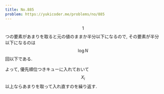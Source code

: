 ```yaml
---
title: No.885
problem: https://yukicoder.me/problems/no/885
---
```

$$ 1 $$ つの要素があまりを取ると元の値のままか半分以下になるので, その要素が半分以下になるのは $$ \log N $$ 回以下である.

よって, 優先順位つきキューに入れておいて $$ X_i $$ 以上ならあまりを取って入れ直すのを繰り返す.

